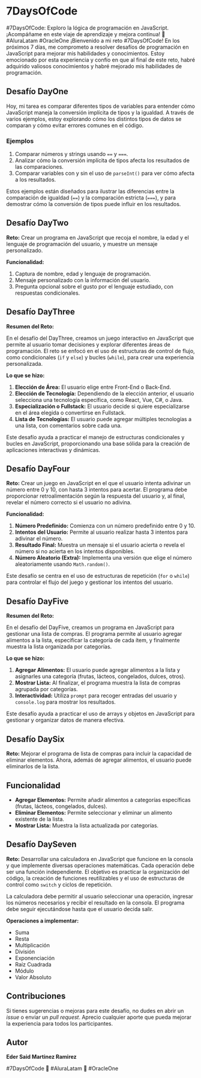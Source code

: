 # 7DaysOfCode
#7DaysOfCode: Exploro la lógica de programación en JavaScript. ¡Acompáñame en este viaje de aprendizaje y mejora continua! 🚀 #AluraLatam #OracleOne
¡Bienvenido a mi reto #7DaysOfCode! En los próximos 7 días, me comprometo a resolver desafíos de programación en JavaScript para mejorar mis habilidades y conocimientos. Estoy emocionado por esta experiencia y confío en que al final de este reto, habré adquirido valiosos conocimientos y habré mejorado mis habilidades de programación.
## Desafío DayOne

Hoy, mi tarea es comparar diferentes tipos de variables para entender cómo JavaScript maneja la conversión implícita de tipos y la igualdad. A través de varios ejemplos, estoy explorando cómo los distintos tipos de datos se comparan y cómo evitar errores comunes en el código.

### Ejemplos

1. Comparar números y strings usando `==` y `===`.
2. Analizar cómo la conversión implícita de tipos afecta los resultados de las comparaciones.
3. Comparar variables con y sin el uso de `parseInt()` para ver cómo afecta a los resultados.

Estos ejemplos están diseñados para ilustrar las diferencias entre la comparación de igualdad (`==`) y la comparación estricta (`===`), y para demostrar cómo la conversión de tipos puede influir en los resultados.


## Desafío DayTwo

**Reto:** Crear un programa en JavaScript que recoja el nombre, la edad y el lenguaje de programación del usuario, y muestre un mensaje personalizado. 

**Funcionalidad:**
1. Captura de nombre, edad y lenguaje de programación.
2. Mensaje personalizado con la información del usuario.
3. Pregunta opcional sobre el gusto por el lenguaje estudiado, con respuestas condicionales.


## Desafío DayThree

**Resumen del Reto:**

En el desafío del DayThree, creamos un juego interactivo en JavaScript que permite al usuario tomar decisiones y explorar diferentes áreas de programación. El reto se enfocó en el uso de estructuras de control de flujo, como condicionales (`if` y `else`) y bucles (`while`), para crear una experiencia personalizada.

**Lo que se hizo:**

1. **Elección de Área:** El usuario elige entre Front-End o Back-End.
2. **Elección de Tecnología:** Dependiendo de la elección anterior, el usuario selecciona una tecnología específica, como React, Vue, C#, o Java.
3. **Especialización o Fullstack:** El usuario decide si quiere especializarse en el área elegida o convertirse en Fullstack.
4. **Lista de Tecnologías:** El usuario puede agregar múltiples tecnologías a una lista, con comentarios sobre cada una.

Este desafío ayuda a practicar el manejo de estructuras condicionales y bucles en JavaScript, proporcionando una base sólida para la creación de aplicaciones interactivas y dinámicas.


## Desafío DayFour

**Reto:** Crear un juego en JavaScript en el que el usuario intenta adivinar un número entre 0 y 10, con hasta 3 intentos para acertar. El programa debe proporcionar retroalimentación según la respuesta del usuario y, al final, revelar el número correcto si el usuario no adivina.

**Funcionalidad:**
1. **Número Predefinido:** Comienza con un número predefinido entre 0 y 10.
2. **Intentos del Usuario:** Permite al usuario realizar hasta 3 intentos para adivinar el número.
3. **Resultado Final:** Muestra un mensaje si el usuario acierta o revela el número si no acierta en los intentos disponibles.
4. **Número Aleatorio (Extra):** Implementa una versión que elige el número aleatoriamente usando `Math.random()`.

Este desafío se centra en el uso de estructuras de repetición (`for` o `while`) para controlar el flujo del juego y gestionar los intentos del usuario.

## Desafío DayFive

**Resumen del Reto:**

En el desafío del DayFive, creamos un programa en JavaScript para gestionar una lista de compras. El programa permite al usuario agregar alimentos a la lista, especificar la categoría de cada ítem, y finalmente muestra la lista organizada por categorías.

**Lo que se hizo:**

1. **Agregar Alimentos:** El usuario puede agregar alimentos a la lista y asignarles una categoría (frutas, lácteos, congelados, dulces, otros).
2. **Mostrar Lista:** Al finalizar, el programa muestra la lista de compras agrupada por categorías.
3. **Interactividad:** Utiliza `prompt` para recoger entradas del usuario y `console.log` para mostrar los resultados.

Este desafío ayuda a practicar el uso de arrays y objetos en JavaScript para gestionar y organizar datos de manera efectiva.

## Desafío DaySix 

**Reto:** Mejorar el programa de lista de compras para incluir la capacidad de eliminar elementos. Ahora, además de agregar alimentos, el usuario puede eliminarlos de la lista.

## Funcionalidad

- **Agregar Elementos:** Permite añadir alimentos a categorías específicas (frutas, lácteos, congelados, dulces).
- **Eliminar Elementos:** Permite seleccionar y eliminar un alimento existente de la lista.
- **Mostrar Lista:** Muestra la lista actualizada por categorías.

## Desafío DaySeven

**Reto:** Desarrollar una calculadora en JavaScript que funcione en la consola y que implemente diversas operaciones matemáticas. Cada operación debe ser una función independiente. El objetivo es practicar la organización del código, la creación de funciones reutilizables y el uso de estructuras de control como `switch` y ciclos de repetición.

La calculadora debe permitir al usuario seleccionar una operación, ingresar los números necesarios y recibir el resultado en la consola. El programa debe seguir ejecutándose hasta que el usuario decida salir.

**Operaciones a implementar:**

- Suma
- Resta
- Multiplicación
- División
- Exponenciación
- Raíz Cuadrada
- Módulo
- Valor Absoluto

## Contribuciones

Si tienes sugerencias o mejoras para este desafío, no dudes en abrir un *issue* o enviar un *pull request*. Aprecio cualquier aporte que pueda mejorar la experiencia para todos los participantes.


## Autor

**Eder Said Martinez Ramirez**

#7DaysOfCode 🚀 #AluraLatam 🚀 #OracleOne

